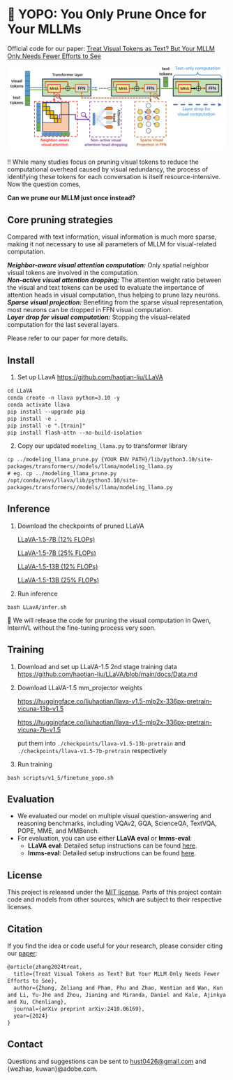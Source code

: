 # :rocket: YOPO: You Only Prune Once for Your MLLMs


Official code for our paper: [Treat Visual Tokens as Text? But Your MLLM Only Needs Fewer Efforts to See](https://arxiv.org/abs/2410.06169)

![Alt text](images/method_fig.png "Overview of our method.")

:bangbang: While many studies focus on pruning visual tokens to reduce the computational overhead caused by visual redundancy, the process of identifying these tokens for each conversation is itself resource-intensive. Now the question comes, 

**Can we prune our MLLM just once instead?**

## Core pruning strategies

Compared with text information, visual information is much more sparse, making it not necessary to use all parameters of MLLM for visual-related computation.

***Neighbor-aware visual attention computation:*** Only spatial neighbor visual tokens are involved in the computation.      
***Non-active visual attention dropping:*** The attention weight ratio between the visual and text tokens can be used to evaluate the importance of attention heads in visual computation, thus helping to prune lazy neurons.     
***Sparse visual projection:*** Benefiting from the sparse visual representation, most neurons can be dropped in FFN visual computation.    
***Layer drop for visual computation:*** Stopping the visual-related computation for the last several layers.  

Please refer to our paper for more details.




## Install
1. Set up LLavA  https://github.com/haotian-liu/LLaVA 
```Shell
cd LLaVA
conda create -n llava python=3.10 -y
conda activate llava
pip install --upgrade pip  
pip install -e .
pip install -e ".[train]"
pip install flash-attn --no-build-isolation
```

2. Copy our updated `modeling_llama.py` to transformer library
```Shell
cp ../modeling_llama_prune.py {YOUR ENV PATH}/lib/python3.10/site-packages/transformers//models/llama/modeling_llama.py
# eg. cp ../modeling_llama_prune.py /opt/conda/envs/llava/lib/python3.10/site-packages/transformers//models/llama/modeling_llama.py

```
## Inference
1. Download the checkpoints of pruned LLaVA
   
   [LLaVA-1.5-7B (12% FLOPs)](https://huggingface.co/zwt123home123/llava-1.5-7b-prune-zp12)

   [LLaVA-1.5-7B (25% FLOPs)](https://huggingface.co/zwt123home123/llava-1.5-13b-prune-zp25)

   [LLaVA-1.5-13B (12% FLOPs)](https://huggingface.co/zwt123home123/llava-1.5-7b-prune-zp12)

   [LLaVA-1.5-13B (25% FLOPs)](https://huggingface.co/zwt123home123/llava-1.5-13b-prune-zp25)

2. Run inference
```Shell
bash LLavA/infer.sh
```
:triangular_flag_on_post:  We will release the code for pruning the visual computation in Qwen, InternVL without the fine-tuning process very soon.  
 
## Training

1. Download and set up LLaVA-1.5 2nd stage training data
   https://github.com/haotian-liu/LLaVA/blob/main/docs/Data.md
2. Download LLaVA-1.5 mm_projector weights
   
   https://huggingface.co/liuhaotian/llava-v1.5-mlp2x-336px-pretrain-vicuna-13b-v1.5

   https://huggingface.co/liuhaotian/llava-v1.5-mlp2x-336px-pretrain-vicuna-7b-v1.5

   put them into `./checkpoints/llava-v1.5-13b-pretrain` and `./checkpoints/llava-v1.5-7b-pretrain` respectively
4. Run training
```Shell
bash scripts/v1_5/finetune_yopo.sh
```
## Evaluation

- We evaluated our model on multiple visual question-answering and reasoning benchmarks, including VQAv2, GQA, ScienceQA, TextVQA, POPE, MME, and MMBench.  
- For evaluation, you can use either **LLaVA eval** or **lmms-eval**:  
  - **LLaVA eval**: Detailed setup instructions can be found [here](https://github.com/haotian-liu/LLaVA/blob/main/docs/Evaluation.md).  
  - **lmms-eval**: Detailed setup instructions can be found [here](https://github.com/EvolvingLMMs-Lab/lmms-eval).  

## License

This project is released under the [MIT license](LICENSE). Parts of this project contain code and models from other sources, which are subject to their respective licenses.

## Citation

If you find the idea or code useful for your research, please consider citing our [paper](https://arxiv.org/abs/2403.12777):

```
@article{zhang2024treat,
  title={Treat Visual Tokens as Text? But Your MLLM Only Needs Fewer Efforts to See},
  author={Zhang, Zeliang and Pham, Phu and Zhao, Wentian and Wan, Kun and Li, Yu-Jhe and Zhou, Jianing and Miranda, Daniel and Kale, Ajinkya and Xu, Chenliang},
  journal={arXiv preprint arXiv:2410.06169},
  year={2024}
}
```

## Contact
Questions and suggestions can be sent to hust0426@gmail.com and {wezhao, kuwan}@adobe.com.
